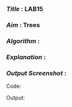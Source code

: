 ### ***Title*** : LAB15
### ***Aim*** : Trees
### ***Algorithm*** :
### ***Explanation*** :
### ***Output Screenshot*** :

Code:

Output:
